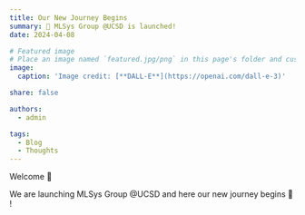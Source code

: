 ```yaml
---
title: Our New Journey Begins
summary: 🎉 MLSys Group @UCSD is launched!
date: 2024-04-08

# Featured image
# Place an image named `featured.jpg/png` in this page's folder and customize its options here.
image:
  caption: 'Image credit: [**DALL-E**](https://openai.com/dall-e-3)'

share: false

authors:
  - admin

tags:
  - Blog
  - Thoughts
---
```


Welcome 👋

We are launching MLSys Group @UCSD and here our new journey begins 🎉 !
